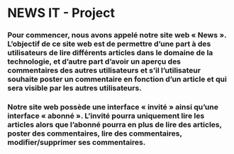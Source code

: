 # NEWS IT - Project

### Pour commencer, nous avons appelé notre site web « News ». L’objectif de ce site web est de permettre d’une part à des utilisateurs de lire différents articles dans le domaine de la technologie, et d’autre part d’avoir un aperçu des commentaires des autres utilisateurs et s’il l’utilisateur souhaite poster un commentaire en fonction d’un article et qui sera visible par les autres utilisateurs.
### Notre site web possède une interface « invité » ainsi qu’une interface « abonné ». L’invité pourra uniquement lire les articles alors que l’abonné pourra en plus de lire des articles, poster des commentaires, lire des commentaires, modifier/supprimer ses commentaires.
